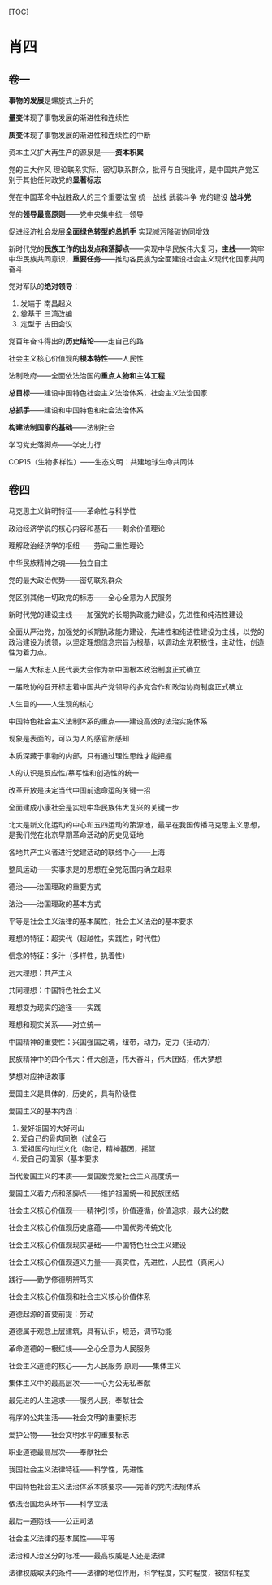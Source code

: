 [TOC]



# 肖四

## 卷一

**事物的发展**是螺旋式上升的

**量变**体现了事物发展的渐进性和连续性

**质变**体现了事物发展的渐进性和连续性的中断

资本主义扩大再生产的源泉是——**资本积累**

党的三大作风 理论联系实际，密切联系群众，批评与自我批评，是中国共产党区别于其他任何政党的**显著标志**

党在中国革命中战胜敌人的三个重要法宝 统一战线 武装斗争 党的建设 **战斗党**

党的**领导最高原则**——党中央集中统一领导

促进经济社会发展**全面绿色转型的总抓手** 实现减污降碳协同增效

新时代党的**民族工作的出发点和落脚点**——实现中华民族伟大复习，**主线**——筑牢中华民族共同意识，**重要任务**——推动各民族为全面建设社会主义现代化国家共同奋斗

党对军队的**绝对领导**：

1. 发端于 南昌起义
2. 奠基于 三湾改编
3. 定型于 古田会议

党百年奋斗得出的**历史结论**——走自己的路

社会主义核心价值观的**根本特性**——人民性

法制政府——全面依法治国的**重点人物和主体工程**

**总目标**——建设中国特色社会主义法治体系，社会主义法治国家

**总抓手**——建设和中国特色和社会法治体系

**构建法制国家的基础**——法制社会

学习党史落脚点——学史力行

COP15（生物多样性）——生态文明：共建地球生命共同体

## 卷四

马克思主义鲜明特征——革命性与科学性

政治经济学说的核心内容和基石——剩余价值理论

理解政治经济学的枢纽——劳动二重性理论

中华民族精神之魂——独立自主

党的最大政治优势——密切联系群众

党区别其他一切政党的标志——全心全意为人民服务

新时代党的建设主线——加强党的长期执政能力建设，先进性和纯洁性建设

全面从严治党，加强党的长期执政能力建设，先进性和纯洁性建设为主线，以党的政治建设为统领，以坚定理想信念宗旨为根基，以调动全党积极性，主动性，创造性为着力点。

一届人大标志人民代表大会作为新中国根本政治制度正式确立

一届政协的召开标志着中国共产党领导的多党合作和政治协商制度正式确立

人生目的——人生观的核心

中国特色社会主义法制体系的重点——建设高效的法治实施体系

现象是表面的，可以为人的感官所感知

本质深藏于事物的内部，只有通过理性思维才能把握

人的认识是反应性/摹写性和创造性的统一

改革开放是决定当代中国前途命运的关键一招

全面建成小康社会是实现中华民族伟大复兴的关键一步

北大是新文化运动的中心和五四运动的策源地，最早在我国传播马克思主义思想，是我们党在北京早期革命活动的历史见证地

各地共产主义者进行党建活动的联络中心——上海

整风运动——实事求是的思想在全党范围内确立起来

德治——治国理政的重要方式

法治——治国理政的基本方式

平等是社会主义法律的基本属性，社会主义法治的基本要求







理想的特征：超实代（超越性，实践性，时代性）

信念的特征：多汁（多样性，执着性）

远大理想：共产主义

共同理想：中国特色社会主义

理想变为现实的途径——实践

理想和现实关系——对立统一

中国精神的重要性：兴国强国之魂，纽带，动力，定力（扭动力）

民族精神中的四个伟大：伟大创造，伟大奋斗，伟大团结，伟大梦想

梦想对应神话故事

爱国主义是具体的，历史的，具有阶级性

爱国主义的基本内涵：   

1. 爱好祖国的大好河山
2. 爱自己的骨肉同胞（试金石
3. 爱祖国的灿烂文化（胎记，精神基因，摇篮
4. 爱自己的国家（基本要求

当代爱国主义的本质——爱国爱党爱社会主义高度统一

爱国主义着力点和落脚点——维护祖国统一和民族团结

社会主义核心价值观——精神引领，价值遵循，价值追求，最大公约数

社会主义核心价值观历史底蕴——中国优秀传统文化

社会主义核心价值观现实基础——中国特色社会主义建设

社会主义核心价值观道义力量——真实性，先进性，人民性（真闲人）

践行——勤学修德明辨笃实

社会主义核心价值观和社会主义核心价值体系

道德起源的首要前提：劳动

道德属于观念上层建筑，具有认识，规范，调节功能

革命道德的一根红线——全心全意为人民服务

社会主义道德的核心——为人民服务  原则——集体主义

集体主义中的最高层次——一心为公无私奉献 

最先进的人生追求——服务人民，奉献社会

有序的公共生活——社会文明的重要标志

爱护公物——社会文明水平的重要标志	

职业道德最高层次——奉献社会

我国社会主义法律特征——科学性，先进性

中国特色社会主义法治体系本质要求——完善的党内法规体系

依法治国龙头环节——科学立法

最后一道防线——公正司法

社会主义法律的基本属性——平等

法治和人治区分的标准——最高权威是人还是法律

法律权威取决的条件——法律的地位作用，科学程度，实时程度，被信仰程度